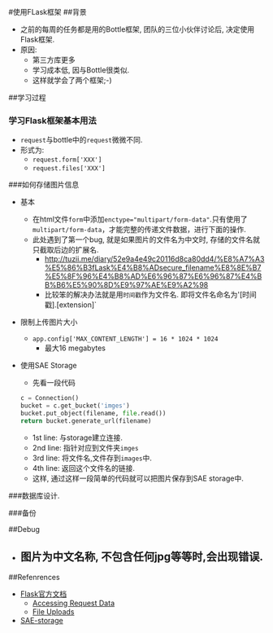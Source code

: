 #使用FLask框架
##背景
- 之前的每周的任务都是用的Bottle框架, 团队的三位小伙伴讨论后, 决定使用Flask框架.
- 原因:
   - 第三方库更多
   - 学习成本低, 因与Bottle很类似.
   - 这样就学会了两个框架;-) 



##学习过程
### 学习Flask框架基本用法
   - `request`与bottle中的`request`微微不同.
   - 形式为:
      - `request.form['XXX']`
      - `request.files['XXX']`

###如何存储图片信息
- 基本
    - 在html文件`form`中添加`enctype="multipart/form-data"`.只有使用了`multipart/form-data`，才能完整的传递文件数据，进行下面的操作.
    - 此处遇到了第一个bug, 就是如果图片的文件名为中文时, 存储的文件名就只截取后边的扩展名.
        - <http://tuzii.me/diary/52e9a4e49c20116d8ca80dd4/%E8%A7%A3%E5%86%B3fLask%E4%B8%ADsecure_filename%E8%8E%B7%E5%8F%96%E4%B8%AD%E6%96%87%E6%96%87%E4%BB%B6%E5%90%8D%E9%97%AE%E9%A2%98>
        - 比较笨的解决办法就是用`时间戳`作为文件名. 即将文件名命名为'[时间戳].[extension]`

- 限制上传图片大小 
    - `app.config['MAX_CONTENT_LENGTH'] = 16 * 1024 * 1024`
        - 最大16 megabytes 

- 使用SAE Storage
    - 先看一段代码
    
    ```Python
    c = Connection()
    bucket = c.get_bucket('imges')
    bucket.put_object(filename, file.read()) 
    return bucket.generate_url(filename)
    
    ``` 
    - 1st line: 与storage建立连接.
    - 2nd line: 指针对应到文件夹`imges` 
    - 3rd line: 将文件名,文件存到`images`中.
    - 4th line: 返回这个文件名的链接.
    - 这样, 通过这样一段简单的代码就可以把图片保存到SAE storage中.        
  
###数据库设计.


###备份


##Debug
- 图片为中文名称, 不包含任何jpg等等时,会出现错误.
   -  


##Refenrences
- [Flask官方文档](http://flask.pocoo.org/)
   - [Accessing Request Data](http://flask.pocoo.org/docs/0.10/quickstart/#accessing-request-data)
   - [File Uploads](http://flask.pocoo.org/docs/0.10/quickstart/#file-uploads)
- [SAE-storage](http://www.sinacloud.com/doc/sae/python/storage.html) 
   